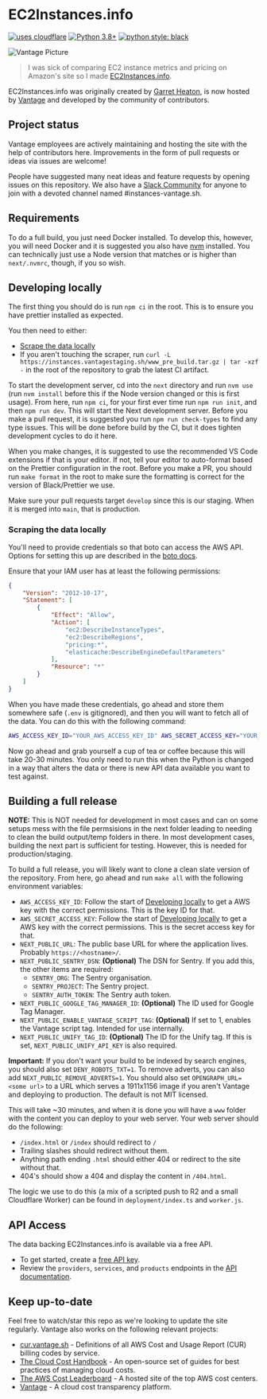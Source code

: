# EC2Instances.info

[![uses cloudflare](https://img.shields.io/badge/uses-Cloudflare-orange)](https://cloudflare.com)
[![Python 3.8+](https://img.shields.io/badge/python-3.8+-blue.svg)](https://www.python.org/downloads/release/python-380/)
[![python style: black](https://img.shields.io/badge/python%20style-black-000000.svg?style=flat-square)](https://github.com/psf/black)

![Vantage Picture](https://uploads-ssl.webflow.com/5f9ba05ba40d6414f341df34/5f9bb1764b6670c6f7739564_moutain-scene.svg)

> I was sick of comparing EC2 instance metrics and pricing on Amazon's site so I
> made [EC2Instances.info](https://ec2instances.info).

EC2Instances.info was originally created by [Garret
Heaton](https://github.com/powdahound), is now hosted by
[Vantage](https://vantage.sh/) and developed by the community of contributors.

## Project status

Vantage employees are actively maintaining and hosting the site with the help of contributors here. Improvements in the form of pull requests or ideas via issues are welcome!

People have suggested many neat ideas and feature requests by opening issues on this repository. We also have a [Slack
Community](https://vantage.sh/slack) for anyone to join with a devoted channel named #instances-vantage.sh.

## Requirements

To do a full build, you just need Docker installed. To develop this, however, you will need Docker and it is suggested you also have [nvm](https://nvm.sh) installed. You can technically just use a Node version that matches or is higher than `next/.nvmrc`, though, if you so wish.

## Developing locally

The first thing you should do is run `npm ci` in the root. This is to ensure you have prettier installed as expected.

You then need to either:

- [Scrape the data locally](#scraping-the-data-locally)
- If you aren't touching the scraper, run `curl -L https://instances.vantagestaging.sh/www_pre_build.tar.gz | tar -xzf -` in the root of the repository to grab the latest CI artifact.

To start the development server, cd into the `next` directory and run `nvm use` (run `nvm install` before this if the Node version changed or this is first usage). From here, run `npm ci`, for your first ever time run `npm run init`, and then `npm run dev`. This will start the Next development server. Before you make a pull request, it is suggested you run `npm run check-types` to find any type issues. This will be done before build by the CI, but it does tighten development cycles to do it here.

When you make changes, it is suggested to use the recommended VS Code extensions if that is your editor. If not, tell your editor to auto-format based on the Prettier configuration in the root. Before you make a PR, you should run `make format` in the root to make sure the formatting is correct for the version of Black/Prettier we use.

Make sure your pull requests target `develop` since this is our staging. When it is merged into `main`, that is production.

### Scraping the data locally

You'll need to provide credentials so that boto can access the AWS API. Options for setting this up are described in the [boto docs](https://boto3.amazonaws.com/v1/documentation/api/latest/guide/configuration.html).

Ensure that your IAM user has at least the following permissions:

```json
{
    "Version": "2012-10-17",
    "Statement": [
        {
            "Effect": "Allow",
            "Action": [
                "ec2:DescribeInstanceTypes",
                "ec2:DescribeRegions",
                "pricing:*",
                "elasticache:DescribeEngineDefaultParameters"
            ],
            "Resource": "*"
        }
    ]
}
```

When you have made these credentials, go ahead and store them somewhere safe (`.env` is gitignored), and then you will want to fetch all of the data. You can do this with the following command:

```sh
AWS_ACCESS_KEY_ID="YOUR_AWS_ACCESS_KEY_ID" AWS_SECRET_ACCESS_KEY="YOUR_AWS_SECRET_ACCESS_KEY" make fetch-data
```

Now go ahead and grab yourself a cup of tea or coffee because this will take 20-30 minutes. You only need to run this when the Python is changed in a way that alters the data or there is new API data available you want to test against.

## Building a full release

**NOTE:** This is NOT needed for development in most cases and can on some setups mess with the file permsisions in the next folder leading to needing to clean the build output/temp folders in there. In most development cases, building the next part is sufficient for testing. However, this is needed for production/staging.

To build a full release, you will likely want to clone a clean slate version of the repository. From here, go ahead and run `make all` with the following environment variables:

- `AWS_ACCESS_KEY_ID`: Follow the start of [Developing locally](#developing-locally) to get a AWS key with the correct permissions. This is the key ID for that.
- `AWS_SECRET_ACCESS_KEY`: Follow the start of [Developing locally](#developing-locally) to get a AWS key with the correct permissions. This is the secret access key for that.
- `NEXT_PUBLIC_URL`: The public base URL for where the application lives. Probably `https://<hostname>/`.
- `NEXT_PUBLIC_SENTRY_DSN`: **(Optional)** The DSN for Sentry. If you add this, the other items are required:
    - `SENTRY_ORG`: The Sentry organisation.
    - `SENTRY_PROJECT`: The Sentry project.
    - `SENTRY_AUTH_TOKEN`: The Sentry auth token.
- `NEXT_PUBLIC_GOOGLE_TAG_MANAGER_ID`: **(Optional)** The ID used for Google Tag Manager.
- `NEXT_PUBLIC_ENABLE_VANTAGE_SCRIPT_TAG`: **(Optional)** If set to 1, enables the Vantage script tag. Intended for use internally.
- `NEXT_PUBLIC_UNIFY_TAG_ID`: **(Optional)** The ID for the Unify tag. If this is set, `NEXT_PUBLIC_UNIFY_API_KEY` is also required.

**Important:** If you don't want your build to be indexed by search engines, you should also set `DENY_ROBOTS_TXT=1`. To remove adverts, you can also add `NEXT_PUBLIC_REMOVE_ADVERTS=1`. You should also set `OPENGRAPH_URL=<some url>` to a URL which serves a 1911x1156 image if you aren't Vantage and deploying to production. The default is not MIT licensed.

This will take ~30 minutes, and when it is done you will have a `www` folder with the content you can deploy to your web server. Your web server should do the following:

- `/index.html` or `/index` should redirect to `/`
- Trailing slashes should redirect without them.
- Anything path ending `.html` should either 404 or redirect to the site without that.
- 404's should show a 404 and display the content in `/404.html`.

The logic we use to do this (a mix of a scripted push to R2 and a small Cloudflare Worker) can be found in `deployment/index.ts` and `worker.js`.

## API Access

The data backing EC2Instances.info is available via a free API.

- To get started, create a [free API key](https://vantage.readme.io/reference/authentication).
- Review the `providers`, `services`, and `products` endpoints in the [API documentation](https://vantage.readme.io/reference/getproducts).

## Keep up-to-date

Feel free to watch/star this repo as we're looking to update the site regularly. Vantage also works on the following relevant projects:

- [cur.vantage.sh](https://cur.vantage.sh/) - Definitions of all AWS Cost and Usage Report (CUR) billing codes by service.
- [The Cloud Cost Handbook](https://github.com/vantage-sh/handbook) - An
  open-source set of guides for best practices of managing cloud costs.
- [The AWS Cost Leaderboard](https://leaderboard.vantage.sh/) - A hosted site of
  the top AWS cost centers.
- [Vantage](https://vantage.sh/) - A cloud cost transparency platform.
